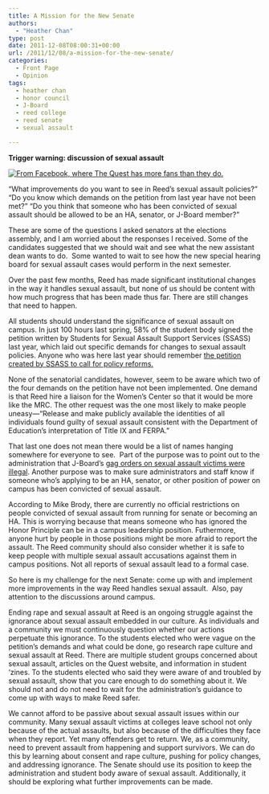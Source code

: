 ```yaml
---
title: A Mission for the New Senate
authors: 
  - "Heather Chan"
type: post
date: 2011-12-08T08:00:31+00:00
url: /2011/12/08/a-mission-for-the-new-senate/
categories:
  - Front Page
  - Opinion
tags:
  - heather chan
  - honor council
  - J-Board
  - reed college
  - reed senate
  - sexual assault

---
```

**Trigger warning: discussion of sexual assault**

[<img class="alignright size-full wp-image-1116" title="senate" src="https://i0.wp.com/www.reedquest.org/wp-content/uploads/2011/12/set.jpeg?resize=180%2C147" alt="From Facebook, where The Quest has more fans than they do." data-recalc-dims="1" />][1]

“What improvements do you want to see in Reed’s sexual assault policies?” “Do you know which demands on the petition from last year have not been met?” “Do you think that someone who has been convicted of sexual assault should be allowed to be an HA, senator, or J-Board member?”

These are some of the questions I asked senators at the elections assembly, and I am worried about the responses I received. Some of the candidates suggested that we should wait and see what the new assistant dean wants to do.  Some wanted to wait to see how the new special hearing board for sexual assault cases would perform in the next semester.

Over the past few months, Reed has made significant institutional changes in the way it handles sexual assault, but none of us should be content with how much progress that has been made thus far. There are still changes that need to happen.

All students should understand the significance of sexual assault on campus. In just 100 hours last spring, 58% of the student body signed the petition written by Students for Sexual Assault Support Services (SSASS) last year, which laid out specific demands for changes to sexual assault policies. Anyone who was here last year should remember [the petition created by SSASS to call for policy reforms.][2]

None of the senatorial candidates, however, seem to be aware which two of the four demands on the petition have not been implemented. One demand is that Reed hire a liaison for the Women’s Center so that it would be more like the MRC. The other request was the one most likely to make people uneasy—“Release and make publicly available the identities of all individuals found guilty of sexual assault consistent with the Department of Education’s interpretation of Title IX and FERPA.”

That last one does not mean there would be a list of names hanging somewhere for everyone to see.  Part of the purpose was to point out to the administration that J-Board’s [gag orders on sexual assault victims were illegal][3]. Another purpose was to make sure administrators and staff know if someone who’s applying to be an HA, senator, or other position of power on campus has been convicted of sexual assault.

According to Mike Brody, there are currently no official restrictions on people convicted of sexual assault from running for senate or becoming an HA. This is worrying because that means someone who has ignored the Honor Principle can be in a campus leadership position. Futhermore, anyone hurt by people in those positions might be more afraid to report the assault. The Reed community should also consider whether it is safe to keep people with multiple sexual assault accusations against them in campus positions. Not all reports of sexual assault lead to a formal case.

So here is my challenge for the next Senate: come up with and implement more improvements in the way Reed handles sexual assault.  Also, pay attention to the discussions around campus.

Ending rape and sexual assault at Reed is an ongoing struggle against the ignorance about sexual assault embedded in our culture. As individuals and a community we must continuously question whether our actions perpetuate this ignorance. To the students elected who were vague on the petition’s demands and what could be done, go research rape culture and sexual assault at Reed. There are multiple student groups concerned about sexual assault, articles on the Quest website, and information in student ‘zines. To the students elected who said they were aware of and troubled by sexual assault, show that you care enough to do something about it. We should not and do not need to wait for the administration’s guidance to come up with ways to make Reed safer.

We cannot afford to be passive about sexual assault issues within our community. Many sexual assault victims at colleges leave school not only because of the actual assaults, but also because of the difficulties they face when they report. Yet many offenders get to return. We, as a community, need to prevent assault from happening and support survivors. We can do this by learning about consent and rape culture, pushing for policy changes, and addressing ignorance. The Senate should use its position to keep the administration and student body aware of sexual assault. Additionally, it should be exploring what further improvements can be made.

 [1]: https://i0.wp.com/www.reedquest.org/wp-content/uploads/2011/12/set.jpeg
 [2]: http://www.reedquest.org/2011/04/notice-from-ssass/
 [3]: http://www.reedquest.org/2011/04/diver-responds-to-calls-for-sexual-assault-policy-reform/